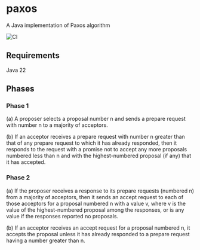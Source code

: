 # paxos
A Java implementation of Paxos algorithm

![CI](https://github.com/ralgond/paxos/actions/workflows/maven.yml/badge.svg)

## Requirements
Java 22

## Phases

### Phase 1
(a) A proposer selects a proposal number n and sends a prepare request with number n to a majority of acceptors.

(b) If an acceptor receives a prepare request with number n greater than that of any prepare request to which it has
already responded, then it responds to the request with a promise not to accept any more proposals numbered less than n
and with the highest-numbered proposal (if any) that it has accepted.

### Phase 2
(a) If the proposer receives a response to its prepare requests
(numbered n) from a majority of acceptors, then it sends an accept
request to each of those acceptors for a proposal numbered n with a
value v, where v is the value of the highest-numbered proposal among
the responses, or is any value if the responses reported no proposals.

(b) If an acceptor receives an accept request for a proposal numbered
n, it accepts the proposal unless it has already responded to a prepare
request having a number greater than n.
